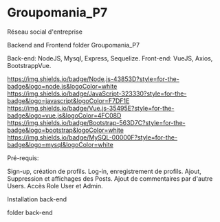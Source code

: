 # Groupomania_P7

Réseau social d'entreprise

Backend and Frontend folder Groupomania_P7

Back-end: NodeJS, Mysql, Express, Sequelize.
Front-end: VueJS, Axios, BootstrappVue.

https://img.shields.io/badge/Node.js-43853D?style=for-the-badge&logo=node.js&logoColor=white
https://img.shields.io/badge/JavaScript-323330?style=for-the-badge&logo=javascript&logoColor=F7DF1E
https://img.shields.io/badge/Vue.js-35495E?style=for-the-badge&logo=vue.js&logoColor=4FC08D
https://img.shields.io/badge/Bootstrap-563D7C?style=for-the-badge&logo=bootstrap&logoColor=white
https://img.shields.io/badge/MySQL-00000F?style=for-the-badge&logo=mysql&logoColor=white

Pré-requis:

Sign-up, création de profils.
Log-in, enregistrement de profils.
Ajout, Suppression et affichages des Posts.
Ajout de commentaires par d'autre Users.
Accès Role User et Admin.

Installation back-end

folder back-end




